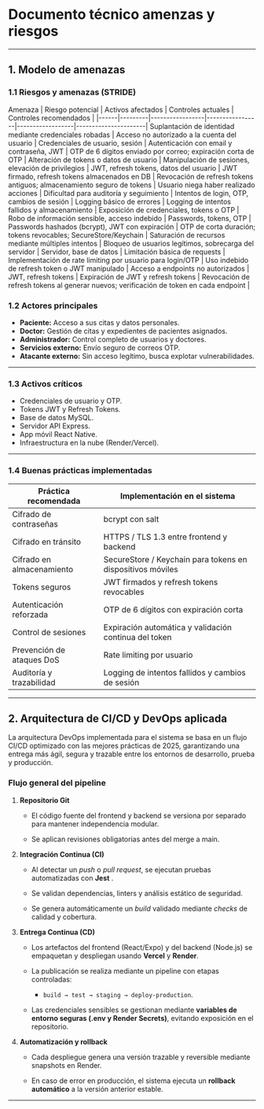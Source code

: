 # Documento técnico amenzas y riesgos

---
## 1. Modelo de amenazas
### 1.1 Riesgos y amenazas (STRIDE)

 Amenaza | Riesgo potencial | Activos afectados | Controles actuales | Controles recomendados |
|------|---------|-----------------|-----------------|------------------|----------------------|
Suplantación de identidad mediante credenciales robadas | Acceso no autorizado a la cuenta del usuario | Credenciales de usuario, sesión | Autenticación con email y contraseña, JWT | OTP de 6 dígitos enviado por correo; expiración corta de OTP |
 Alteración de tokens o datos de usuario | Manipulación de sesiones, elevación de privilegios | JWT, refresh tokens, datos del usuario | JWT firmado, refresh tokens almacenados en DB | Revocación de refresh tokens antiguos; almacenamiento seguro de tokens |
Usuario niega haber realizado acciones | Dificultad para auditoría y seguimiento | Intentos de login, OTP, cambios de sesión | Logging básico de errores | Logging de intentos fallidos y almacenamiento |
Exposición de credenciales, tokens o OTP | Robo de información sensible, acceso indebido | Passwords, tokens, OTP | Passwords hashados (bcrypt), JWT con expiración | OTP de corta duración; tokens revocables; SecureStore/Keychain |
Saturación de recursos mediante múltiples intentos | Bloqueo de usuarios legítimos, sobrecarga del servidor | Servidor, base de datos | Limitación básica de requests | Implementación de rate limiting por usuario para login/OTP |
Uso indebido de refresh token o JWT manipulado | Acceso a endpoints no autorizados | JWT, refresh tokens | Expiración de JWT y refresh tokens | Revocación de refresh tokens al generar nuevos; verificación de token en cada endpoint |

### 1.2 Actores principales
- **Paciente:** Acceso a sus citas y datos personales.  
- **Doctor:** Gestión de citas y expedientes de pacientes asignados.  
- **Administrador:** Control completo de usuarios y doctores.  
- **Servicios externo:** Envío seguro de correos OTP.  
- **Atacante externo:** Sin acceso legítimo, busca explotar vulnerabilidades.
---
### 1.3 Activos críticos
- Credenciales de usuario y OTP.
- Tokens JWT y Refresh Tokens.
- Base de datos MySQL.
- Servidor API Express.
- App móvil React Native.
- Infraestructura en la nube (Render/Vercel).

---
### 1.4 Buenas prácticas implementadas

| Práctica recomendada | Implementación en el sistema |
|---------------------|----------------------------|
| Cifrado de contraseñas | bcrypt con salt |
| Cifrado en tránsito | HTTPS / TLS 1.3 entre frontend y backend |
| Cifrado en almacenamiento | SecureStore / Keychain para tokens en dispositivos móviles |
| Tokens seguros | JWT firmados y refresh tokens revocables |
| Autenticación reforzada | OTP de 6 dígitos con expiración corta |
| Control de sesiones | Expiración automática y validación continua del token |
| Prevención de ataques DoS | Rate limiting por usuario |
| Auditoría y trazabilidad | Logging de intentos fallidos y cambios de sesión |

---

## 2. Arquitectura de CI/CD y DevOps aplicada
La arquitectura DevOps implementada para el sistema se basa en un flujo CI/CD optimizado con las mejores prácticas de 2025, garantizando una entrega más ágil, segura y trazable entre los entornos de desarrollo, prueba y producción.

### **Flujo general del pipeline**

1.  **Repositorio Git**
    
    -   El código fuente del frontend y backend se versiona por separado para mantener independencia modular.
        
    -   Se aplican revisiones obligatorias antes del merge a main.
        
2.  **Integración Continua (CI)**
    
    -   Al detectar un _push_ o _pull request_, se ejecutan pruebas automatizadas con **Jest** .
        
    -   Se validan dependencias, linters y análisis estático de seguridad.
        
    -   Se genera automáticamente un _build_ validado mediante _checks_ de calidad y cobertura.
        
3.  **Entrega Continua (CD)**
    
    -   Los artefactos del frontend (React/Expo) y del backend (Node.js) se empaquetan y despliegan usando **Vercel** y **Render**.
        
    -   La publicación se realiza mediante un pipeline con etapas controladas:
        
        -   `build → test → staging → deploy-production`.
            
    -   Las credenciales sensibles se gestionan mediante **variables de entorno seguras (.env y Render Secrets)**, evitando exposición en el repositorio.
        
4.  **Automatización y rollback**
    -   Cada despliegue genera una versión trazable y reversible mediante snapshots en Render.
        
    -   En caso de error en producción, el sistema ejecuta un **rollback automático** a la versión anterior estable.
        

---
